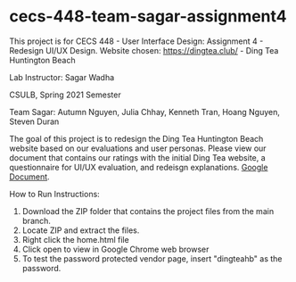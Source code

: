 # cecs-448-team-sagar-assignment4
This project is for CECS 448 - User Interface Design: Assignment 4 - Redesign UI/UX Design. Website chosen: https://dingtea.club/ - Ding Tea Huntington Beach

Lab Instructor: Sagar Wadha

CSULB, Spring 2021 Semester

Team Sagar: Autumn Nguyen, Julia Chhay, Kenneth Tran, Hoang Nguyen, Steven Duran

The goal of this project is to redesign the Ding Tea Huntington Beach website based on our evaluations and user personas.
Please view our document that contains our ratings with the initial Ding Tea website, a questionnaire for UI/UX evaluation, and redeisgn explanations. [Google Document](https://docs.google.com/document/d/1S-YrP9MTrr2v291HiSSo4IHFGdQRaBjzTGM5-mi8ylg/edit?usp=sharing).

How to Run Instructions:

1. Download the ZIP folder that contains the project files from the main branch.
2. Locate ZIP and extract the files.
3. Right click the home.html file
4. Click open to view in Google Chrome web browser
5. To test the password protected vendor page, insert "dingteahb" as the password.
